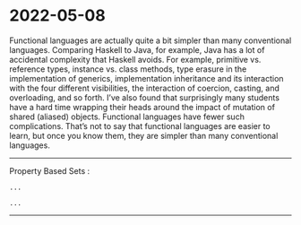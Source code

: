 # 2022-05-08

Functional languages are actually quite a bit simpler than many conventional languages. Comparing Haskell to Java, for example, Java has a lot of accidental complexity that Haskell avoids. For example, primitive vs. reference types, instance vs. class methods, type erasure in the implementation of generics, implementation inheritance and its interaction with the four different visibilities, the interaction of coercion, casting, and overloading, and so forth. I’ve also found that surprisingly many students have a hard time wrapping their heads around the impact of mutation of shared (aliased) objects. Functional languages have fewer such complications. That’s not to say that functional languages are easier to learn, but once you know them, they are simpler than many conventional languages.

___

Property Based Sets :

    ...

    ...

___
